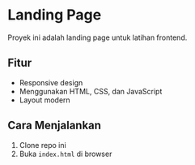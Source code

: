# Landing Page

Proyek ini adalah landing page untuk latihan frontend.

## Fitur
- Responsive design
- Menggunakan HTML, CSS, dan JavaScript
- Layout modern

## Cara Menjalankan
1. Clone repo ini
2. Buka `index.html` di browser
